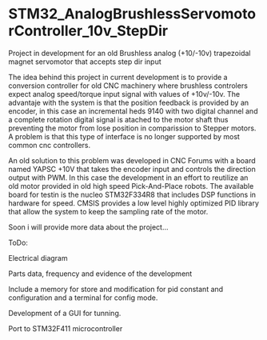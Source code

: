 # STM32_AnalogBrushlessServomotorController_10v_StepDir
Project in development for an old Brushless analog (+10/-10v) trapezoidal magnet servomotor that accepts step dir input 

The idea behind this project in current development is to provide a conversion controller for old CNC machinery where brushless controlers expect analog speed/torque input signal
with values of +10v/-10v. The advantaje with the system is that the position feedback is provided by an encoder, in this case an incremental heds 9140 with two digital channel and
a complete rotation digital signal is atached to the motor shaft thus preventing the motor from lose position in comparission to Stepper motors. A problem is that this type of interface is no longer
supported by most common cnc controllers. 


An old solution to this problem was developed in CNC Forums with a board named YAPSC +10V that takes the encoder input and controls the direction output with PWM. In this case the 
development in an effort to reutilize an old motor provided in old high speed Pick-And-Place robots. The available board for testin is the nucleo STM32F334R8 that includes DSP
functions in hardware for speed. CMSIS provides a low level highly optimized PID library that allow the system to keep the sampling rate of the motor.

Soon i will provide more data about the project...


ToDo:

Electrical diagram

Parts data, frequency and evidence of the development

Include a memory for store and modification for pid constant and configuration and a terminal for config mode.

Development of a GUI for tunning.

Port to STM32F411 microcontroller
